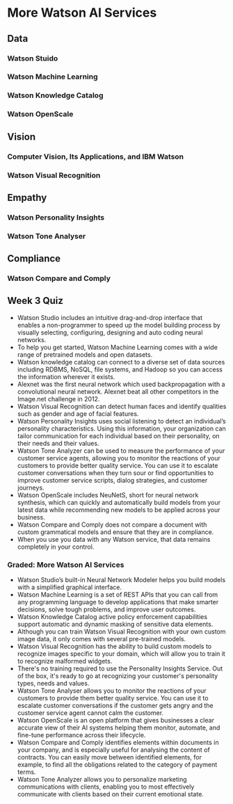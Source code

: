 # More Watson AI Services

## Data
### Watson Stuido
### Watson Machine Learning
### Watson Knowledge Catalog
### Watson OpenScale

## Vision
### Computer Vision, Its Applications, and IBM Watson
### Watson Visual Recognition

## Empathy
### Watson Personality Insights
### Watson Tone Analyser

## Compliance 
### Watson Compare and Comply

## Week 3 Quiz
- Watson Studio includes an intuitive drag-and-drop interface that enables a non-programmer to speed up the model building process by visually selecting, configuring, designing and auto coding neural networks. 
- To help you get started, Watson Machine Learning comes with a wide range of pretrained models and open datasets.
- Watson knowledge catalog can connect to a diverse set of data sources including RDBMS, NoSQL, file systems, and Hadoop so you can access the information wherever it exists.
- Alexnet was the first neural network which used backpropagation with a convolutional neural network. Alexnet beat all other competitors in the Image.net challenge in 2012.
- Watson Visual Recognition can detect human faces and identify qualities such as gender and age of facial features.
- Watson Personality Insights uses social listening to detect an individual’s personality characteristics. Using this information, your organization can tailor communication for each individual based on their personality, on their needs and their values. 
- Watson Tone Analyzer can be used to measure the performance of your customer service agents, allowing you to monitor the reactions of your customers to provide better quality service. You can use it to escalate customer conversations when they turn sour or find opportunities to improve customer service scripts, dialog strategies, and customer journeys.
- Watson OpenScale includes NeuNetS, short for neural network synthesis, which can quickly and automatically build models from your latest data while recommending new models to be applied across your business.
- Watson Compare and Comply does not compare a document with custom grammatical models and ensure that they are in compliance.
- When you use you data with any Watson service, that data remains completely in your control.
### Graded: More Watson AI Services
- Watson Studio’s built-in Neural Network Modeler helps you build models with a simplified graphical interface.
- Watson Machine Learning is a set of REST APIs that you can call from any programming language to develop applications that make smarter decisions, solve tough problems, and improve user outcomes.
- Watson Knowledge Catalog active policy enforcement capabilities support automatic and dynamic masking of sensitive data elements.  
- Although you can train Watson Visual Recognition with your own custom image data, it only comes with several pre-trained models. 
- Watson Visual Recognition has the ability to build custom models to recognize images specific to your domain, which will allow you to train it to recognize malformed widgets.
- There's no training required to use the Personality Insights Service. Out of the box, it's ready to go at recognizing your customer's personality types, needs and values. 
- Watson Tone Analyser allows you to monitor the reactions of your customers to provide them better quality service. You can use it to escalate customer conversations if the customer gets angry and the customer service agent cannot calm the customer.
- Watson OpenScale is an open platform that gives businesses a clear accurate view of their AI systems helping them monitor, automate, and fine-tune performance across their lifecycle.
- Watson Compare and Comply identifies elements within documents in your company, and is especially useful for analysing the content of contracts. You can easily move between identified elements, for example, to find all the obligations related to the category of payment terms.
- Watson Tone Analyzer allows you to personalize marketing communications with clients, enabling you to most effectively communicate with clients based on their current emotional state.